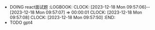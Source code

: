 - DOING react面试题
  :LOGBOOK:
  CLOCK: [2023-12-18 Mon 09:57:06]--[2023-12-18 Mon 09:57:07] =>  00:00:01
  CLOCK: [2023-12-18 Mon 09:57:08]
  CLOCK: [2023-12-18 Mon 09:57:50]
  :END:
- TODO gpt4